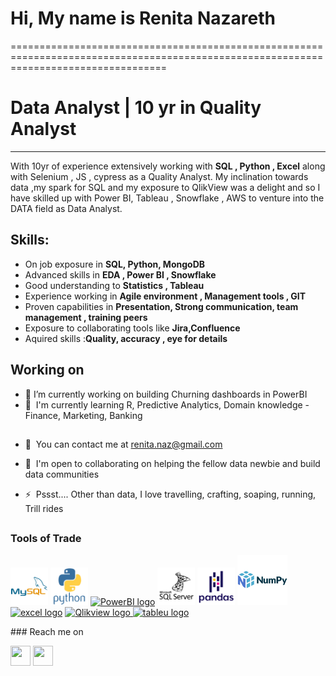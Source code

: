 # Hi, My name is Renita Nazareth
=======================================================================================================================================

# Data Analyst | 10 yr in Quality Analyst 
---------------------------------------

With 10yr of experience extensively working with **SQL , Python , Excel** along with Selenium , JS , cypress as a Quality Analyst. My inclination towards data ,my spark for SQL and my exposure to QlikView was a delight and so I have skilled up with  Power BI, Tableau , Snowflake , AWS to venture into the DATA field as Data Analyst. 

## Skills: 
- On job exposure in **SQL, Python, MongoDB**
- Advanced skills in **EDA , Power BI , Snowflake**
- Good understanding to **Statistics , Tableau**
- Experience working in **Agile environment , Management tools , GIT**
- Proven capabilities in **Presentation, Strong communication, team management , training peers**
- Exposure to collaborating tools like **Jira,Confluence**
- Aquired skills :**Quality, accuracy , eye for details**

## Working on
* 🔭 I’m currently working on building Churning dashboards in PowerBI
* 🧠  I'm currently learning R, Predictive Analytics, Domain knowledge - Finance, Marketing, Banking

## 
* 💬  You can contact me at [renita.naz@gmail.com](mailto:renita.naz@gmail.com)
* 🤝  I'm open to collaborating on helping the fellow data newbie and build data communities
  
* ⚡  Pssst.... Other than data, I love travelling, crafting, soaping, running, Trill rides
##

### Tools of Trade

<p align="left">
<a href="https://www.mysql.com/" target="_blank" rel="noreferrer">
  <img src="https://github.com/devicons/devicon/blob/master/icons/mysql/mysql-original-wordmark.svg" alt="Msql logo" width="60" height="60" /></a>
  
<a href="https://www.python.org/" target="_blank" rel="noreferrer">
  <img src="https://github.com/devicons/devicon/blob/master/icons/python/python-original-wordmark.svg" alt="Python logo" width="60" height="60" /></a>

<a href="https://powerbi.microsoft.com/en-in/" target="_blank" rel="noreferrer">
<img src="https://logohistory.net/wp-content/uploads/2023/05/Power-BI-Symbol.png" alt="PowerBI logo" width="100" height="60" /></a>

<a href="https://www.microsoft.com/en-in/sql-server/sql-server-2019" target="_blank" rel="noreferrer">
<img src="https://github.com/devicons/devicon/blob/master/icons/microsoftsqlserver/microsoftsqlserver-plain-wordmark.svg" alt="MS SQL logo"width="60" height="60" /></a>

<a href="https://pandas.pydata.org/" target="_blank" rel="noreferrer">
<img src="https://github.com/devicons/devicon/blob/master/icons/pandas/pandas-original-wordmark.svg" alt="Pandas logo"width="60" height="60" /></a>

<a href="https://numpy.org/" target="_blank" rel="noreferrer">
<img src="https://github.com/devicons/devicon/blob/master/icons/numpy/numpy-original-wordmark.svg" alt="Numpy logo"width="80" height="80" /></a>

<a href="https://www.microsoft.com/en-in/microsoft-365/excel" target="_blank" rel="noreferrer">
<img src="https://icons-for-free.com/iconfiles/png/512/microsoft+excel-1331135715061110002.png" alt="excel logo"width="60" height="60" /></a>

<a href="https://www.qlik.com/us/products/qlikview" target="_blank" rel="noreferrer">
<img src="https://upload.wikimedia.org/wikipedia/commons/3/32/Qlik_Logo.svg" alt="Qlikview logo"width="80" height="60" />
</a>

<a href="https://www.tableau.com/" target="_blank" rel="noreferrer">
<img src="https://d15shllkswkct0.cloudfront.net/wp-content/blogs.dir/1/files/2013/05/tableau-logo-USE-THIS-ONE.png" alt="tableu logo"width="120" height="50" />
</a>

</p>
### Reach me on

<p align="left"> <a href="https://www.github.com/renitanaz" target="_blank" rel="noreferrer"><img src="https://raw.githubusercontent.com/danielcranney/readme-generator/main/public/icons/socials/github.svg" width="32" height="32" /></a> <a href="https://www.linkedin.com/in/renita-nazareth-16aba590/" target="_blank" rel="noreferrer"><img src="https://raw.githubusercontent.com/danielcranney/readme-generator/main/public/icons/socials/linkedin.svg" width="32" height="32" /></a></p>

